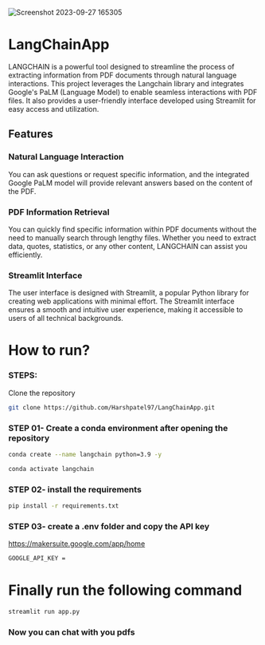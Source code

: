
![Screenshot 2023-09-27 165305](https://github.com/Harshpatel97/LangChainApp/assets/129877052/9693c7e2-9d7c-44ba-9a21-548f129d90d8)



# LangChainApp
LANGCHAIN is a powerful tool designed to streamline the process of extracting information from PDF documents through natural language interactions. This project leverages the Langchain library and integrates Google's PaLM (Language Model) to enable seamless interactions with PDF files. It also provides a user-friendly interface developed using Streamlit for easy access and utilization.

## Features
### Natural Language Interaction

You can ask questions or request specific information, and the integrated Google PaLM model will provide relevant answers based on the content of the PDF.

### PDF Information Retrieval
You can quickly find specific information within PDF documents without the need to manually search through lengthy files. Whether you need to extract data, quotes, statistics, or any other content, LANGCHAIN can assist you efficiently.

### Streamlit Interface
The user interface is designed with Streamlit, a popular Python library for creating web applications with minimal effort. The Streamlit interface ensures a smooth and intuitive user experience, making it accessible to users of all technical backgrounds.


# How to run?
### STEPS:
 
Clone the repository

```bash
git clone https://github.com/Harshpatel97/LangChainApp.git
```
### STEP 01- Create a conda environment after opening the repository

```bash
conda create --name langchain python=3.9 -y
```

```bash
conda activate langchain
```
### STEP 02- install the requirements
```bash
pip install -r requirements.txt
```
### STEP 03- create a .env folder and copy the API key
https://makersuite.google.com/app/home
```bash
GOOGLE_API_KEY = 
```

# Finally run the following command
```bash
streamlit run app.py
```
### Now you can chat with you pdfs


